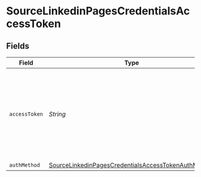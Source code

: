 # SourceLinkedinPagesCredentialsAccessToken


## Fields

| Field                                                                                                                                                                                | Type                                                                                                                                                                                 | Required                                                                                                                                                                             | Description                                                                                                                                                                          |
| ------------------------------------------------------------------------------------------------------------------------------------------------------------------------------------ | ------------------------------------------------------------------------------------------------------------------------------------------------------------------------------------ | ------------------------------------------------------------------------------------------------------------------------------------------------------------------------------------ | ------------------------------------------------------------------------------------------------------------------------------------------------------------------------------------ |
| `accessToken`                                                                                                                                                                        | *String*                                                                                                                                                                             | :heavy_check_mark:                                                                                                                                                                   | The token value generated using the LinkedIn Developers OAuth Token Tools. See the <a href="https://docs.airbyte.com/integrations/sources/linkedin-pages/">docs</a> to obtain yours. |
| `authMethod`                                                                                                                                                                         | [SourceLinkedinPagesCredentialsAccessTokenAuthMethod](../../models/shared/SourceLinkedinPagesCredentialsAccessTokenAuthMethod.md)                                                    | :heavy_minus_sign:                                                                                                                                                                   | N/A                                                                                                                                                                                  |